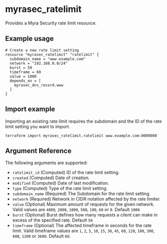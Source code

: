 # myrasec_ratelimit

Provides a Myra Security rate limit resource.

## Example usage

```hcl
# Create a new rate limit setting
resource "myrasec_ratelimit" "ratelimit" {
  subdomain_name = "www.example.com"
  network = "192.168.0.0/24"
  burst = 50
  timeframe = 60
  value = 1000
  depends_on = [
    myrasec_dns_record.www
  ]
}
```

## Import example
Importing an existing rate limit requires the subdomain and the ID of the rate limit setting you want to import.
```hcl
terraform import myrasec_ratelimit.ratelimit www.example.com:0000000
```

## Argument Reference

The following arguments are supported:

* `ratelimit_id` (Computed) ID of the rate limit setting.
* `created` (Computed) Date of creation.
* `modified` (Computed) Date of last modification.
* `type` (Computed) Type of the rate limit setting.
* `subdomain_name` (Required) The Subdomain for the rate limit setting.
* `network` (Required) Network in CIDR notation affected by the rate limiter.
* `value` (Optional) Maximum amount of requests for the given network. Valid values are `4000`, `2000`, `1000`, `500`, `100`, `60` or `0`. Default `1000`
* `burst` (Optional) Burst defines how many requests a client can make in excess of the specified rate. Default `50`
* `timeframe` (Optional) The affected timeframe in seconds for the rate limit. Valid timeframe values are `1`, `2`, `5`, `10`, `15`, `30`, `45`, `60`, `120`, `180`, `300`, `600`, `1200` or `3600`. Default `60`.
